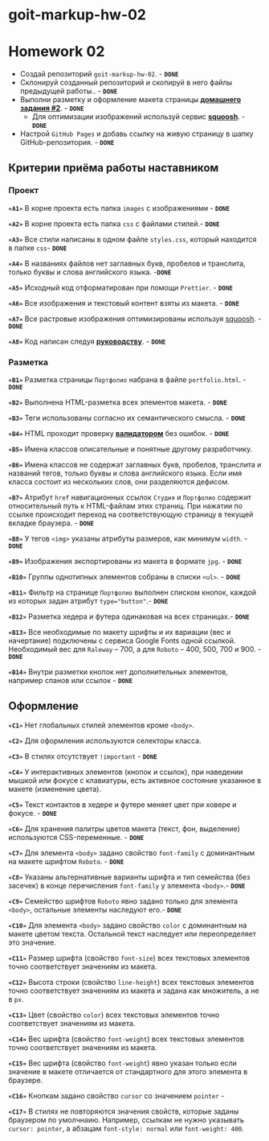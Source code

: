 # goit-markup-hw-02

# Homework 02

- Создай репозиторий `goit-markup-hw-02`. - **`DONE`**
- Склонируй созданный репозиторий и скопируй в него файлы предыдущей работы.. - **`DONE`**
- Выполни разметку и оформление макета страницы
  [**домашнего задания #2**](<https://www.figma.com/file/oTYBECAN79dXy19hzWObO4/Web-Studio-(Version-2.1)?node-id=1%3A94>). -
  **`DONE`**
  - Для оптимизации изображений используй сервис [**squoosh**](https://squoosh.app/). - **`DONE`**
- Настрой `GitHub Pages` и добавь ссылку на живую страницу в шапку GitHub-репозитория. - **`DONE`**

## Критерии приёма работы наставником

### Проект

**`«A1»`** В корне проекта есть папка `images` с изображениями - **`DONE`**

**`«A2»`** В корне проекта есть папка `css` с файлами стилей.- **`DONE`**

**`«A3»`** Все стили написаны в одном файле `styles.css`, который находится в папке `css`-
**`DONE`**

**`«A4»`** В названиях файлов нет заглавных букв, пробелов и транслита, только буквы и слова
английского языка. -**`DONE`**

**`«A5»`** Исходный код отформатирован при помощи `Prettier`. - **`DONE`**

**`«A6»`** Все изображения и текстовый контент взяты из макета. - **`DONE`**

**`«A7»`** Все растровые изображения оптимизированы используя [squoosh](https://squoosh.app/). -
**`DONE`**

**`«A8»`** Код написан следуя [**руководству**](https://codeguide.co/). - **`DONE`**

### Разметка

**`«B1»`** Разметка страницы `Портфолио` набрана в файле `portfolio.html`. - **`DONE`**

**`«B2»`** Выполнена HTML-разметка всех элементов макета. - **`DONE`**

**`«B3»`** Теги использованы согласно их семантического смысла. - **`DONE`**

**`«B4»`** HTML проходит проверку [**валидатором**](http://validator.w3.org/nu/) без ошибок. -
**`DONE`**

**`«B5»`** Имена классов описательные и понятные другому разработчику.

**`«B6»`** Имена классов не содержат заглавных букв, пробелов, транслита и названий тегов, только
буквы и слова английского языка. Если имя класса состоит из нескольких слов, они разделяются
дефисом.

**`«B7»`** Атрибут `href` навигационных ссылок `Студия` и `Портфолио` содержит относительный путь к
HTML-файлам этих страниц. При нажатии по ссылке происходит переход на соответствующую страницу в
текущей вкладке браузера. - **`DONE`**

**`«B8»`** У тегов `<img>` указаны атрибуты размеров, как минимум `width`. - **`DONE`**

**`«B9»`** Изображения экспортированы из макета в формате `jpg`. - **`DONE`**

**`«B10»`** Группы однотипных элементов собраны в списки `<ul>`. - **`DONE`**

**`«B11»`** Фильтр на странице `Портфолио` выполнен списком кнопок, каждой из которых задан атрибут
`type="button"`.- **`DONE`**

**`«B12»`** Разметка хедера и футера одинаковая на всех страницах.- **`DONE`**

**`«B13»`** Все необходимые по макету шрифты и их вариации (вес и начертание) подключены с сервиса
Google Fonts одной ссылкой. Необходимый вес для `Raleway` – 700, а для `Roboto` – 400, 500, 700
и 900. - **`DONE`**

**`«B14»`** Внутри разметки кнопок нет дополнительных элементов, например спанов или ссылок -
**`DONE`**

## Оформление

**`«C1»`** Нет глобальных стилей элементов кроме `<body>`.

**`«C2»`** Для оформления используются селекторы класса.

**`«C3»`** В стилях отсутствует `!important` - **`DONE`**

**`«C4»`** У интерактивных элементов (кнопок и ссылок), при наведении мышкой или фокусе с
клавиатуры, есть активное состояние указанное в макете (изменение цвета).

**`«С5»`** Текст контактов в хедере и футере меняет цвет при ховере и фокусе. - **`DONE`**

**`«C6»`** Для хранения палитры цветов макета (текст, фон, выделение) используются CSS-переменные. -
**`DONE`**

**`«С7»`** Для элемента `<body>` задано свойство `font-family` с доминантным на макете шрифтом
`Roboto`. - **`DONE`**

**`«С8»`** Указаны альтернативные варианты шрифта и тип семейства (без засечек) в конце перечисления
`font-family` у элемента `<body>`.- **`DONE`**

**`«С9»`** Семейство шрифтов `Roboto` явно задано только для элемента `<body>`, остальные элементы
наследуют его.- **`DONE`**

**`«С10»`** Для элемента `<body>` задано свойство `color` с доминантным на макете цветом текста.
Остальной текст наследует или переопределяет это значение.

**`«С11»`** Размер шрифта (свойство `font-size`) всех текстовых элементов точно соответствует
значениям из макета.

**`«С12»`** Высота строки (свойство `line-height`) всех текстовых элементов точно соответствует
значениям из макета и задана как множитель, а не в `px`.

**`«С13»`** Цвет (свойство `color`) всех текстовых элементов точно соответствует значениям из
макета.

**`«С14»`** Вес шрифта (свойство `font-weight`) всех текстовых элементов точно соответствует
значениям из макета.

**`«С15»`** Вес шрифта (свойство `font-weight`) явно указан только если значение в макете отличается
от стандартного для этого элемента в браузере.

**`«С16»`** Кнопкам задано свойство `cursor` со значением `pointer` -

**`«С17»`** В стилях не повторяются значения свойств, которые заданы браузером по умолчнаию.
Например, ссылкам не нужно указывать `cursor: pointer`, а абзацам `font-style: normal` или
`font-weight: 400`.
